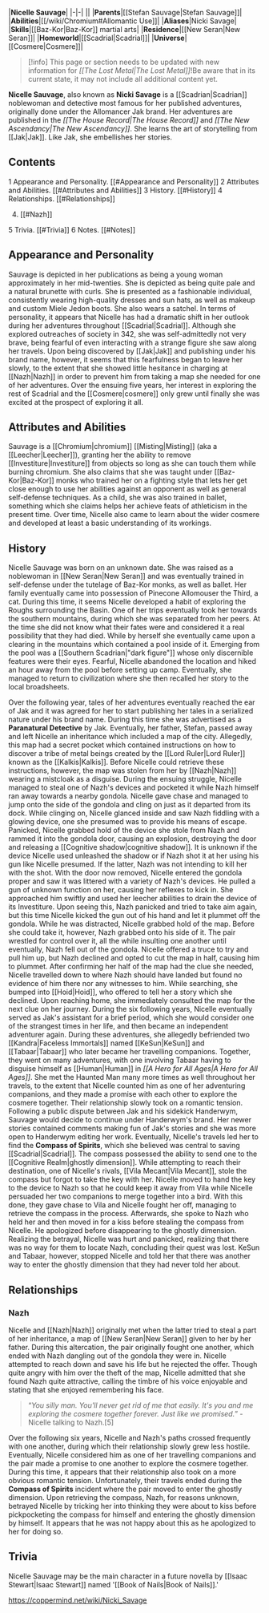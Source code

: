 |**Nicelle Sauvage**|
|-|-|
||
|**Parents**|[[Stefan Sauvage\|Stefan Sauvage]]|
|**Abilities**|[[/wiki/Chromium#Allomantic Use]]|
|**Aliases**|Nicki Savage|
|**Skills**|[[Baz-Kor\|Baz-Kor]] martial arts|
|**Residence**|[[New Seran\|New Seran]]|
|**Homeworld**|[[Scadrial\|Scadrial]]|
|**Universe**|[[Cosmere\|Cosmere]]|

> [!info] This page or section needs to be updated with new information for *[[The Lost Metal\|The Lost Metal]]*!Be aware that in its current state, it may not include all additional content yet.

**Nicelle Sauvage**, also known as **Nicki Savage** is a [[Scadrian\|Scadrian]] noblewoman and detective most famous for her published adventures, originally done under the Allomancer Jak brand.
Her adventures are published in the *[[The House Record\|The House Record]]* and *[[The New Ascendancy\|The New Ascendancy]]*. She learns the art of storytelling from [[Jak\|Jak]]. Like Jak, she embellishes her stories.

## Contents

1 Appearance and Personality. [[#Appearance and Personality]] 
2 Attributes and Abilities. [[#Attributes and Abilities]] 
3 History. [[#History]] 
4 Relationships. [[#Relationships]] 

4. [[#Nazh]] 


5 Trivia. [[#Trivia]] 
6 Notes. [[#Notes]] 


## Appearance and Personality
Sauvage is depicted in her publications as being a young woman approximately in her mid-twenties. She is depicted as being quite pale and a natural brunette with curls. She is presented as a fashionable individual, consistently wearing high-quality dresses and sun hats, as well as makeup and custom Miele Jedon boots. She also wears a satchel.
In terms of personality, it appears that Nicelle has had a dramatic shift in her outlook during her adventures throughout [[Scadrial\|Scadrial]]. Although she explored outreaches of society in 342, she was self-admittedly not very brave, being fearful of even interacting with a strange figure she saw along her travels. Upon being discovered by [[Jak\|Jak]] and publishing under his brand name, however, it seems that this fearfulness began to leave her slowly, to the extent that she showed little hesitance in charging at [[Nazh\|Nazh]] in order to prevent him from taking a map she needed for one of her adventures. Over the ensuing five years, her interest in exploring the rest of Scadrial and the [[Cosmere\|cosmere]] only grew until finally she was excited at the prospect of exploring it all.

## Attributes and Abilities
Sauvage is a [[Chromium\|chromium]] [[Misting\|Misting]] (aka a [[Leecher\|Leecher]]), granting her the ability to remove [[Investiture\|Investiture]] from objects so long as she can touch them while burning chromium. She also claims that she was taught under [[Baz-Kor\|Baz-Kor]] monks who trained her on a fighting style that lets her get close enough to use her abilities against an opponent as well as general self-defense techniques. As a child, she was also trained in ballet, something which she claims helps her achieve feats of athleticism in the present time. Over time, Nicelle also came to learn about the wider cosmere and developed at least a basic understanding of its workings.

## History
Nicelle Sauvage was born on an unknown date. She was raised as a noblewoman in [[New Seran\|New Seran]] and was eventually trained in self-defense under the tutelage of Baz-Kor monks, as well as ballet. Her family eventually came into possession of Pinecone Allomouser the Third, a cat.
During this time, it seems Nicelle developed a habit of exploring the Roughs surrounding the Basin. One of her trips eventually took her towards the southern mountains, during which she was separated from her peers. At the time she did not know what their fates were and considered it a real possibility that they had died. While by herself she eventually came upon a clearing in the mountains which contained a pool inside of it. Emerging from the pool was a [[Southern Scadrian\|"dark figure"]] whose only discernible features were their eyes. Fearful, Nicelle abandoned the location and hiked an hour away from the pool before setting up camp. Eventually, she managed to return to civilization where she then recalled her story to the local broadsheets.

 
Over the following year, tales of her adventures eventually reached the ear of Jak and it was agreed for her to start publishing her tales in a serialized nature under his brand name. During this time she was advertised as a **Paranatural Detective** by Jak. Eventually, her father, Stefan, passed away and left Nicelle an inheritance which included a map of the city. Allegedly, this map had a secret pocket which contained instructions on how to discover a tribe of metal beings created by the [[Lord Ruler\|Lord Ruler]] known as the [[Kalkis\|Kalkis]]. Before Nicelle could retrieve these instructions, however, the map was stolen from her by [[Nazh\|Nazh]] wearing a mistcloak as a disguise. During the ensuing struggle, Nicelle managed to steal one of Nazh's devices and pocketed it while Nazh himself ran away towards a nearby gondola. Nicelle gave chase and managed to jump onto the side of the gondola and cling on just as it departed from its dock. While clinging on, Nicelle glanced inside and saw Nazh fiddling with a glowing device, one she presumed was to provide his means of escape. Panicked, Nicelle grabbed hold of the device she stole from Nazh and rammed it into the gondola door, causing an explosion, destroying the door and releasing a [[Cognitive shadow\|cognitive shadow]]. It is unknown if the device Nicelle used unleashed the shadow or if Nazh shot it at her using his gun like Nicelle presumed. If the latter, Nazh was not intending to kill her with the shot.
With the door now removed, Nicelle entered the gondola proper and saw it was littered with a variety of Nazh's devices. He pulled a gun of unknown function on her, causing her reflexes to kick in. She approached him swiftly and used her leecher abilities to drain the device of its Investiture. Upon seeing this, Nazh panicked and tried to take aim again, but this time Nicelle kicked the gun out of his hand and let it plummet off the gondola. While he was distracted, Nicelle grabbed hold of the map. Before she could take it, however, Nazh grabbed onto his side of it. The pair wrestled for control over it, all the while insulting one another until eventually, Nazh fell out of the gondola. Nicelle offered a truce to try and pull him up, but Nazh declined and opted to cut the map in half, causing him to plummet. After confirming her half of the map had the clue she needed, Nicelle travelled down to where Nazh should have landed but found no evidence of him there nor any witnesses to him. While searching, she bumped into [[Hoid\|Hoid]], who offered to tell her a story which she declined. Upon reaching home, she immediately consulted the map for the next clue on her journey.
During the six following years, Nicelle eventually served as Jak's assistant for a brief period, which she would consider one of the strangest times in her life, and then became an independent adventurer again. During these adventures, she allegedly befriended two [[Kandra\|Faceless Immortals]] named [[KeSun\|KeSun]] and [[Tabaar\|Tabaar]] who later became her travelling companions. Together, they went on many adventures, with one involving Tabaar having to disguise himself as [[Human\|Human]] in *[[A Hero for All Ages\|A Hero for All Ages]]*. She met the Haunted Man many more times as well throughout her travels, to the extent that Nicelle counted him as one of her adventuring companions, and they made a promise with each other to explore the cosmere together. Their relationship slowly took on a romantic tension. Following a public dispute between Jak and his sidekick Handerwym, Sauvage would decide to continue under Handerwym's brand. Her newer stories contained comments making fun of Jak's stories and she was more open to Handerwym editing her work.
Eventually, Nicelle's travels led her to find the **Compass of Spirits**, which she believed was central to saving [[Scadrial\|Scadrial]]. The compass possessed the ability to send one to the [[Cognitive Realm\|ghostly dimension]]. While attempting to reach their destination, one of Nicelle's rivals, [[Vila Mecant\|Vila Mecant]], stole the compass but forgot to take the key with her. Nicelle moved to hand the key to the device to Nazh so that he could keep it away from Vila while Nicelle persuaded her two companions to merge together into a bird. With this done, they gave chase to Vila and Nicelle fought her off, managing to retrieve the compass in the process. Afterwards, she spoke to Nazh who held her and then moved in for a kiss before stealing the compass from Nicelle. He apologized before disappearing to the ghostly dimension. Realizing the betrayal, Nicelle was hurt and panicked, realizing that there was no way for them to locate Nazh, concluding their quest was lost. KeSun and Tabaar, however, stopped Nicelle and told her that there was another way to enter the ghostly dimension that they had never told her about.

## Relationships
### Nazh
Nicelle and [[Nazh\|Nazh]] originally met when the latter tried to steal a part of her inheritance, a map of [[New Seran\|New Seran]] given to her by her father. During this altercation, the pair originally fought one another, which ended with Nazh dangling out of the gondola they were in. Nicelle attempted to reach down and save his life but he rejected the offer. Though quite angry with him over the theft of the map, Nicelle admitted that she found Nazh quite attractive, calling the timbre of his voice enjoyable and stating that she enjoyed remembering his face.

>“*You silly man. You'll never get rid of me that easily. It's you and me exploring the cosmere together forever. Just like we promised.*”
\-Nicelle talking to Nazh.[5]

Over the following six years, Nicelle and Nazh's paths crossed frequently with one another, during which their relationship slowly grew less hostile. Eventually, Nicelle considered him as one of her travelling companions and the pair made a promise to one another to explore the cosmere together. During this time, it appears that their relationship also took on a more obvious romantic tension. Unfortunately, their travels ended during the **Compass of Spirits** incident where the pair moved to enter the ghostly dimension. Upon retrieving the compass, Nazh, for reasons unknown, betrayed Nicelle by tricking her into thinking they were about to kiss before pickpocketing the compass for himself and entering the ghostly dimension by himself. It appears that he was not happy about this as he apologized to her for doing so.

## Trivia
Nicelle Sauvage may be the main character in a future novella by [[Isaac Stewart\|Isaac Stewart]] named '[[Book of Nails\|Book of Nails]].'


https://coppermind.net/wiki/Nicki_Savage